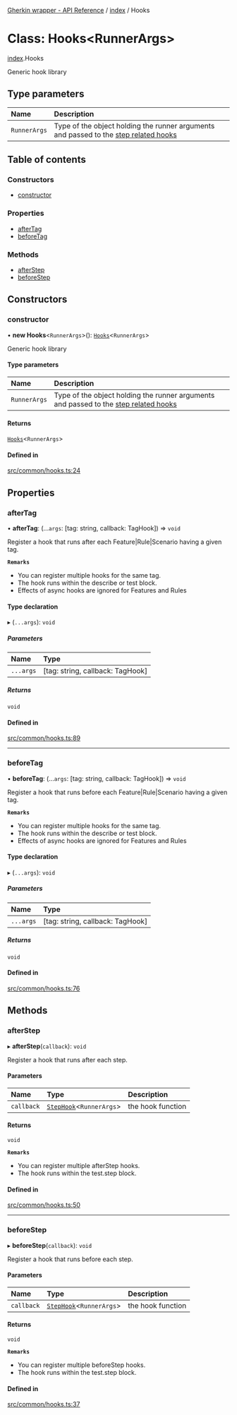 [Gherkin wrapper - API Reference](../README.md) / [index](../modules/index.md) / Hooks

# Class: Hooks\<RunnerArgs\>

[index](../modules/index.md).Hooks

Generic hook library

## Type parameters

| Name | Description |
| :------ | :------ |
| `RunnerArgs` | Type of the object holding the runner arguments and passed to the [step related hooks](../modules/common.md#stephook) |

## Table of contents

### Constructors

- [constructor](index.Hooks.md#constructor)

### Properties

- [afterTag](index.Hooks.md#aftertag)
- [beforeTag](index.Hooks.md#beforetag)

### Methods

- [afterStep](index.Hooks.md#afterstep)
- [beforeStep](index.Hooks.md#beforestep)

## Constructors

### constructor

• **new Hooks**\<`RunnerArgs`\>(): [`Hooks`](index.Hooks.md)\<`RunnerArgs`\>

Generic hook library

#### Type parameters

| Name | Description |
| :------ | :------ |
| `RunnerArgs` | Type of the object holding the runner arguments and passed to the [step related hooks](../modules/common.md#stephook) |

#### Returns

[`Hooks`](index.Hooks.md)\<`RunnerArgs`\>

#### Defined in

[src/common/hooks.ts:24](https://github.com/Niitch/gherkin-wrapper/blob/0fb44bdd84c0fef4ddb343cfa7f4026e36d5dacf/src/common/hooks.ts#L24)

## Properties

### afterTag

• **afterTag**: (...`args`: [tag: string, callback: TagHook]) => `void`

Register a hook that runs after each Feature|Rule|Scenario having a given tag.

**`Remarks`**

- You can register multiple hooks for the same tag.
- The hook runs within the describe or test block.
- Effects of async hooks are ignored for Features and Rules

#### Type declaration

▸ (`...args`): `void`

##### Parameters

| Name | Type |
| :------ | :------ |
| `...args` | [tag: string, callback: TagHook] |

##### Returns

`void`

#### Defined in

[src/common/hooks.ts:89](https://github.com/Niitch/gherkin-wrapper/blob/0fb44bdd84c0fef4ddb343cfa7f4026e36d5dacf/src/common/hooks.ts#L89)

___

### beforeTag

• **beforeTag**: (...`args`: [tag: string, callback: TagHook]) => `void`

Register a hook that runs before each Feature|Rule|Scenario having a given tag.

**`Remarks`**

- You can register multiple hooks for the same tag.
- The hook runs within the describe or test block.
- Effects of async hooks are ignored for Features and Rules

#### Type declaration

▸ (`...args`): `void`

##### Parameters

| Name | Type |
| :------ | :------ |
| `...args` | [tag: string, callback: TagHook] |

##### Returns

`void`

#### Defined in

[src/common/hooks.ts:76](https://github.com/Niitch/gherkin-wrapper/blob/0fb44bdd84c0fef4ddb343cfa7f4026e36d5dacf/src/common/hooks.ts#L76)

## Methods

### afterStep

▸ **afterStep**(`callback`): `void`

Register a hook that runs after each step.

#### Parameters

| Name | Type | Description |
| :------ | :------ | :------ |
| `callback` | [`StepHook`](../modules/common.md#stephook)\<`RunnerArgs`\> | the hook function |

#### Returns

`void`

**`Remarks`**

- You can register multiple afterStep hooks.
- The hook runs within the test.step block.

#### Defined in

[src/common/hooks.ts:50](https://github.com/Niitch/gherkin-wrapper/blob/0fb44bdd84c0fef4ddb343cfa7f4026e36d5dacf/src/common/hooks.ts#L50)

___

### beforeStep

▸ **beforeStep**(`callback`): `void`

Register a hook that runs before each step.

#### Parameters

| Name | Type | Description |
| :------ | :------ | :------ |
| `callback` | [`StepHook`](../modules/common.md#stephook)\<`RunnerArgs`\> | the hook function |

#### Returns

`void`

**`Remarks`**

- You can register multiple beforeStep hooks.
- The hook runs within the test.step block.

#### Defined in

[src/common/hooks.ts:37](https://github.com/Niitch/gherkin-wrapper/blob/0fb44bdd84c0fef4ddb343cfa7f4026e36d5dacf/src/common/hooks.ts#L37)
